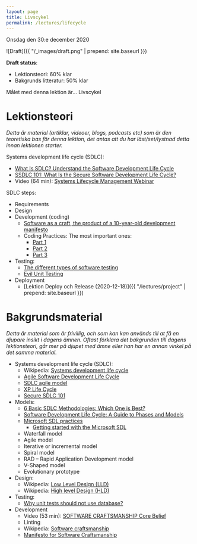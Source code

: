 ```yaml
---
layout: page
title: Livscykel
permalink: /lectures/lifecycle
---
```


Onsdag den 30:e december 2020

![Draft]({{ "/_images/draft.png" | prepend: site.baseurl }})

**Draft status**:

* Lektionsteori: 60% klar
* Bakgrunds litteratur: 50% klar

Målet med denna lektion är... Livscykel


# Lektionsteori
*Detta är material (artiklar, videoer, blogs, podcasts etc) som är den teoretiska bas för denna lektion, det antas att du har läst/set/lystnad detta innan lektionen starter.*

Systems development life cycle (SDLC):
* [What Is SDLC? Understand the Software Development Life Cycle](https://stackify.com/what-is-sdlc/)
* [SSDLC 101: What Is the Secure Software Development Life Cycle?](https://dzone.com/articles/ssdlc-101-what-is-the-secure-software-development)
* Video (64 min): [Systems Lifecycle Management Webinar](https://vimeo.com/418839785)

SDLC steps:
* Requirements
* Design
* Development (coding)
    * [Software as a craft, the product of a 10-year-old development manifesto](https://qz.com/work/1371151/what-happened-to-software-craftsmanship/)
    * Coding Practices: The most important ones:
        * [Part 1](https://www.dotnetcurry.com/patterns-practices/1534/important-coding-practices-part-1)
        * [Part 2](https://www.dotnetcurry.com/patterns-practices/1543/important-coding-practices-part-2)
        * [Part 3](https://www.dotnetcurry.com/patterns-practices/important-coding-practices-part-3)
* Testing:
    * [The different types of software testing](https://www.atlassian.com/continuous-delivery/software-testing/types-of-software-testing)
    * [Evil Unit Testing](https://coderanch.com/wiki/718795/Unit-Testing)
* Deployment 
    * [Lektion Deploy och Release (2020-12-18)]({{ "/lectures/project" | prepend: site.baseurl }})

# Bakgrundsmaterial

*Detta är material som är frivillig, och som kan kan används till at få en djupare insikt i dagens ämnen. Oftast förklara det bakgrunden till dagens lektionsteori, går mer på djupet med ämne eller han har en annan vinkel på det samma material.*

* Systems development life cycle (SDLC):
    * Wikipedia: [Systems development life cycle](https://en.wikipedia.org/wiki/Systems_development_life_cycle)
    * [Agile Software Development Life Cycle](https://clickup.com/blog/agile/sdlc-agile/)
    * [SDLC agile model](https://www.w3schools.in/sdlc-tutorial/agile-model/)
    * [XP Life Cycle](https://explainagile.com/agile/xp-extreme-programming/lifecycle/)
    * [Secure SDLC 101](https://www.synopsys.com/blogs/software-security/secure-sdlc/)
* Models:
    * [6 Basic SDLC Methodologies: Which One is Best?](https://www.roberthalf.com/blog/salaries-and-skills/6-basic-sdlc-methodologies-which-one-is-best)
    * [Software Development Life Cycle: A Guide to Phases and Models](https://ncube.com/blog/software-development-life-cycle-guide)
    * [Microsoft SDL practices](https://www.microsoft.com/en-us/securityengineering/sdl/practices)
        * [Getting started with the Microsoft SDL](https://www.microsoft.com/en-us/securityengineering/sdl/howto)
    * Waterfall model
    * Agile model
    * Iterative or incremental model
    * Spiral model
    * RAD – Rapid Application Development model
    * V-Shaped model
    * Evolutionary prototype
* Design:
    * Wikipedia: [Low Level Design (LLD)](https://en.wikipedia.org/wiki/Low-level_design)
    * Wikipedia: [High level Design (HLD)](https://en.wikipedia.org/wiki/High-level_design)
* Testing:
    * [Why unit tests should not use database?](https://stackoverflow.com/questions/15450957/why-unit-tests-should-not-use-database)
* Development
    * Video (53 min): [SOFTWARE CRAFTSMANSHIP Core Belief](https://www.youtube.com/watch?v=A3uiu_aW4PI)
    * Linting
    * Wikipedia: [Software craftsmanship](https://en.wikipedia.org/wiki/Software_craftsmanship)
    * [Manifesto for Software Craftsmanship](https://manifesto.softwarecraftsmanship.org/)
